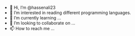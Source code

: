 - 👋 Hi, I’m @hassenali23
- 👀 I’m interested in reading different programming languages.
- 🌱 I’m currently learning ...
- 💞️ I’m looking to collaborate on ...
- 📫 How to reach me ...

<!---
hassenali23/hassenali23 is a ✨ special ✨ repository because its `README.md` (this file) appears on your GitHub profile.
You can click the Preview link to take a look at your changes.
--->
